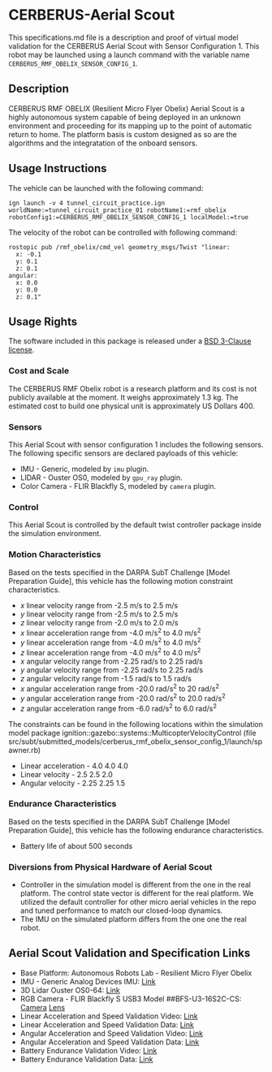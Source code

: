 <!-- This is a Markdown description of a robot model submitted for inclusion in the
DARPA Subterranean Challenge Technology Repository -->

# CERBERUS-Aerial Scout
This specifications.md file is a description and proof of virtual model validation for
the CERBERUS Aerial Scout with Sensor Configuration 1. This robot may be launched using a launch command with the variable name `CERBERUS_RMF_OBELIX_SENSOR_CONFIG_1`.

## Description
CERBERUS RMF OBELIX (Resilient Micro Flyer Obelix) Aerial Scout is a highly autonomous system capable of being deployed in an unknown environment and proceeding for its mapping up to the point of automatic return to home. The platform basis is custom designed as so are the algorithms and the integratation of the onboard sensors.

## Usage Instructions
The vehicle can be launched with the following command:
```
ign launch -v 4 tunnel_circuit_practice.ign worldName:=tunnel_circuit_practice_01 robotName1:=rmf_obelix robotConfig1:=CERBERUS_RMF_OBELIX_SENSOR_CONFIG_1 localModel:=true
```
The velocity of the robot can be controlled with following command:
```
rostopic pub /rmf_obelix/cmd_vel geometry_msgs/Twist "linear:
  x: -0.1
  y: 0.1
  z: 0.1
angular:
  x: 0.0
  y: 0.0
  z: 0.1"
```

## Usage Rights
The software included in this package is released under a [BSD 3-Clause license](LICENSE).


### Cost and Scale
The CERBERUS RMF Obelix robot is a research platform and its cost is not publicly available at the moment.
It weighs approximately 1.3 kg. The estimated cost to build one physical unit is approximately US Dollars 400.

### Sensors
This Aerial Scout with sensor configuration 1 includes the following sensors.
The following specific sensors are declared payloads of this vehicle:
* IMU - Generic, modeled by `imu` plugin.
* LIDAR - Ouster OS0, modeled by `gpu_ray` plugin.
* Color Camera - FLIR Blackfly S, modeled by `camera` plugin.

### Control
This Aerial Scout is controlled by the default twist controller package inside the simulation environment.

### Motion Characteristics
Based on the tests specified in the DARPA SubT Challenge [Model Preparation
Guide], this vehicle has the following motion constraint characteristics.
* _x_ linear velocity range from -2.5 m/s to 2.5 m/s
* _y_ linear velocity range from -2.5 m/s to 2.5 m/s
* _z_ linear velocity range from -2.0 m/s to 2.0 m/s
* _x_ linear acceleration range from -4.0 m/s<sup>2</sup> to 4.0 m/s<sup>2</sup>
* _y_ linear acceleration range from -4.0 m/s<sup>2</sup> to 4.0 m/s<sup>2</sup>
* _z_ linear acceleration range from -4.0 m/s<sup>2</sup> to 4.0 m/s<sup>2</sup>
* _x_ angular velocity range from -2.25 rad/s to 2.25 rad/s
* _y_ angular velocity range from -2.25 rad/s to 2.25 rad/s
* _z_ angular velocity range from -1.5 rad/s to 1.5 rad/s
* _x_ angular acceleration range from -20.0 rad/s<sup>2</sup> to 20 rad/s<sup>2</sup>
* _y_ angular acceleration range from -20.0 rad/s<sup>2</sup> to 20.0 rad/s<sup>2</sup>
* _z_ angular acceleration range from -6.0 rad/s<sup>2</sup> to 6.0 rad/s<sup>2</sup>

The constraints can be found in the following locations within the simulation model
package ignition::gazebo::systems::MulticopterVelocityControl (file src/subt/submitted_models/cerberus_rmf_obelix_sensor_config_1/launch/spawner.rb)
* Linear acceleration - <maximumLinearAcceleration>4.0 4.0 4.0</maximumLinearAcceleration>
* Linear velocity - <maximumLinearVelocity>2.5 2.5 2.0</maximumLinearVelocity>
* Angular velocity - <maximumAngularVelocity>2.25 2.25 1.5</maximumAngularVelocity>

### Endurance Characteristics
Based on the tests specified in the DARPA SubT Challenge [Model Preparation
Guide], this vehicle has the following endurance characteristics.

* Battery life of about 500 seconds

### Diversions from Physical Hardware of Aerial Scout
* Controller in the simulation model is different from the one in the real platform. The control state vector is different for the real platform. We utilized the default controller for other micro aerial vehicles in the repo and tuned performance to match our closed-loop dynamics.
* The IMU on the simulated platform differs from the one one the real robot.

## <a name="validation_links"></a>Aerial Scout Validation and Specification Links
* Base Platform: Autonomous Robots Lab - Resilient Micro Flyer Obelix
* IMU - Generic Analog Devices IMU: [Link](https://store.mrobotics.io/mRo-PixRacer-Pro-p/m10064c.htm)
* 3D Lidar Ouster OS0-64: [Link](https://ouster.com/products/os0-lidar-sensor/)
* RGB Camera - FLIR Blackfly S USB3 Model ##BFS-U3-16S2C-CS: [Camera](https://www.flir.com/products/blackfly-s-usb3?model=BFS-U3-16S2C-CS) [Lens](https://www.m12lenses.com/2-1mm-F1-8-Mega-Pixel-Board-Lens-p/pt-02118bmp.htm)
* Linear Acceleration and Speed Validation Video: [Link](https://youtu.be/SKuDyiVHIew)
* Linear Acceleration and Speed Validation Data: [Link](https://drive.google.com/file/d/1tufNXwWsiig21aGcyZbx9EFLVhFCNDA8/view?usp=sharing)
* Angular Acceleration and Speed Validation Video: [Link](https://youtu.be/y3MnuECQexQ)
* Angular Acceleration and Speed Validation Data: [Link](https://drive.google.com/file/d/1x2mcY8x8hj65spy33pKnM4Nze2FW4fRJ/view?usp=sharing)
* Battery Endurance Validation Video: [Link](https://youtu.be/6OKgpclp4aQ)
* Battery Endurance Validation Data: [Link](https://drive.google.com/file/d/1nXiXdnsnQFK1RXZJdVLrYBZh1Q2lIPMz/view?usp=sharing)

